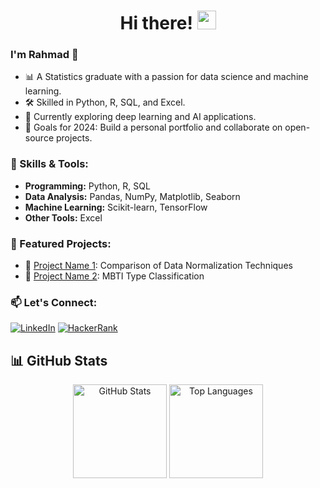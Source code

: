 <h1 align="center">Hi there! <img src="https://raw.githubusercontent.com/iampavangandhi/iampavangandhi/master/gifs/Hi.gif" width="30px">
</h1>

### I'm Rahmad 🚀
- 📊 A Statistics graduate with a passion for data science and machine learning.
- 🛠️ Skilled in Python, R, SQL, and Excel.
- 🌱 Currently exploring deep learning and AI applications.
- 🎯 Goals for 2024: Build a personal portfolio and collaborate on open-source projects.

### 🌟 Skills & Tools:
- **Programming:** Python, R, SQL
- **Data Analysis:** Pandas, NumPy, Matplotlib, Seaborn
- **Machine Learning:** Scikit-learn, TensorFlow
- **Other Tools:** Excel

### 📌 Featured Projects:
- 🔗 [Project Name 1](https://github.com/rmdlaska11/Comparation-of-Data-Normalization-Techniques): Comparison of Data Normalization Techniques
- 🔗 [Project Name 2](https://github.com/rmdlaska11/FirstStep-Model): MBTI Type Classification

### 📫 Let's Connect:
[![LinkedIn](https://img.shields.io/badge/LinkedIn-blue?logo=linkedin&style=flat)](https://linkedin.com/in/rmdlaska11)
[![HackerRank](https://img.shields.io/badge/-HackerRank-2EC866?logo=hackerrank&logoColor=white&style=flat)](https://www.hackerrank.com/ramadhanlaska11)

<h2 align="left">📊 GitHub Stats</h2>
<div align="center">
  <!-- GitHub Stats -->
  <img src="https://github-readme-stats.vercel.app/api?username=rmdlaska11&show_icons=true&include_all_commits=true&count_private=true&theme=light&hide_border=false" height="150" alt="GitHub Stats" />
  <!-- Top Languages -->
  <img src="https://github-readme-stats.vercel.app/api/top-langs?username=rmdlaska11&layout=compact&langs_count=10&theme=light&hide_border=false" height="150" alt="Top Languages" />
</div>

